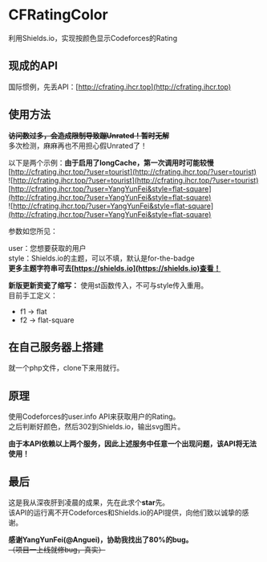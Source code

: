 # CFRatingColor
利用Shields.io，实现按颜色显示Codeforces的Rating
## 现成的API
国际惯例，先丢API：[http://cfrating.ihcr.top](http://cfrating.ihcr.top)


## 使用方法
~~**访问数过多，会造成限制导致蹦Unrated！暂时无解**~~    
多次检测，麻麻再也不用担心假Unrated了！



以下是两个示例：**由于启用了longCache，第一次调用时可能较慢**    
[http://cfrating.ihcr.top/?user=tourist](http://cfrating.ihcr.top/?user=tourist)    
![http://cfrating.ihcr.top/?user=tourist](http://cfrating.ihcr.top/?user=tourist)    
[http://cfrating.ihcr.top/?user=YangYunFei&style=flat-square](http://cfrating.ihcr.top/?user=YangYunFei&style=flat-square)    
![http://cfrating.ihcr.top/?user=YangYunFei&style=flat-square](http://cfrating.ihcr.top/?user=YangYunFei&style=flat-square)  


参数如您所见：   


user：您想要获取的用户    
style：Shields.io的主题，可以不填，默认是for-the-badge   
**更多主题字符串可去[https://shields.io](https://shields.io)查看！**  

**新版更新资瓷了缩写：**
使用st函数传入，不可与style传入重用。  
目前手工定义：  
- f1 -> flat
- f2 -> flat-square



## 在自己服务器上搭建
就一个php文件，clone下来用就行。

## 原理
使用Codeforces的user.info API来获取用户的Rating。    
之后判断好颜色，然后302到Shields.io，输出svg图片。   
 
 
**由于本API依赖以上两个服务，因此上述服务中任意一个出现问题，该API将无法使用！**

## 最后
这是我从深夜肝到凌晨的成果，先在此求个**star**先。  
该API的运行离不开Codeforces和Shields.io的API提供，向他们致以诚挚的感谢。


**感谢YangYunFei(@Anguei)，协助我找出了80%的bug。**  
~~（项目一上线就修bug，真实）~~

